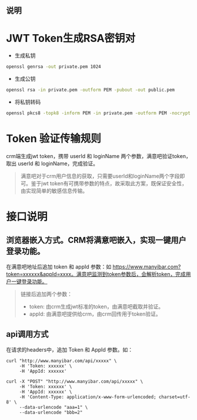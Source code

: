 说明
----

# JWT Token生成RSA密钥对
- 生成私钥
 ```bash
openssl genrsa -out private.pem 1024
```
- 生成公钥
```bash
openssl rsa -in private.pem -outform PEM -pubout -out public.pem
```
- 将私钥转码
```bash
openssl pkcs8 -topk8 -inform PEM -in private.pem -outform PEM -nocrypt -out private_key_pkcs8.pem
```

# Token 验证传输规则
crm端生成jwt token，携带 userId 和 loginName 两个参数，满意吧验证token，取出 userId 和 loginName，完成验证。
> 满意吧对于crm用户信息的获取，只需要userId和loginName两个字段即可。鉴于jwt token有可携带参数的特点，故采取此方案，既保证安全性，由实现简单的敏感信息传输。

# 接口说明
## 浏览器嵌入方式。CRM将满意吧嵌入，实现一键用户登录功能。
在满意吧地址后追加 token 和 appId 参数：如 https://www.manyibar.com?token=xxxxxx&appId=xxxx。满意吧监测到token参数后，会解析token，完成用户一键登录功能。

> 链接后追加两个参数：
> - token: 由crm生成jwt标准的token，由满意吧截取并验证。
> - appId: 由满意吧提供给crm，由crm回传用于token验证。

## api调用方式
在请求的headers中，追加 Token 和 AppId 参数。如：
```shell script
curl "http://www.manyibar.com/api/xxxxx" \
     -H 'Token: xxxxxx' \
     -H 'AppId: xxxxxx'
```
```shell script
curl -X "POST" "http://www.manyibar.com/api/xxxxx" \
     -H 'Token: xxxxxx' \
     -H 'AppId: xxxxxx' \
     -H 'Content-Type: application/x-www-form-urlencoded; charset=utf-8' \
     --data-urlencode "aaa=1" \
     --data-urlencode "bbb=2"
```